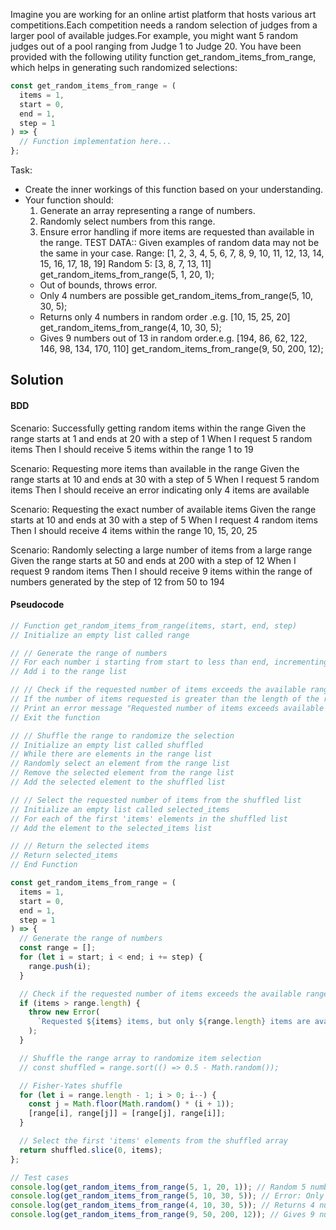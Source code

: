 Imagine you are working for an online artist platform that hosts various art competitions.Each competition needs a random selection of judges from a larger pool of available judges.For example, you might want 5 random judges out of a pool ranging from Judge 1 to Judge 20.
You have been provided with the following utility function
get_random_items_from_range, which helps in generating such randomized selections:

```js
const get_random_items_from_range = (
  items = 1,
  start = 0,
  end = 1,
  step = 1
) => {
  // Function implementation here...
};
```

Task:

- Create the inner workings of this function based on your understanding.
- Your function should:
  1. Generate an array representing a range of numbers.
  2. Randomly select numbers from this range.
  3. Ensure error handling if more items are requested than available in the range.
     TEST DATA::
     Given examples of random data may not be the same in your case.
     Range: [1, 2, 3, 4, 5, 6, 7, 8, 9, 10, 11, 12, 13, 14, 15, 16, 17, 18, 19]
     Random 5: [3, 8, 7, 13, 11]
     get_random_items_from_range(5, 1, 20, 1);
  - Out of bounds, throws error.
  - Only 4 numbers are possible
    get_random_items_from_range(5, 10, 30, 5);
  - Returns only 4 numbers in random order .e.g. [10, 15, 25, 20]
    get_random_items_from_range(4, 10, 30, 5);
  - Gives 9 numbers out of 13 in random order.e.g. [194, 86, 62, 122, 146, 98, 134, 170, 110]
    get_random_items_from_range(9, 50, 200, 12);

## Solution

#### BDD

Scenario: Successfully getting random items within the range
Given the range starts at 1 and ends at 20 with a step of 1
When I request 5 random items
Then I should receive 5 items within the range 1 to 19

Scenario: Requesting more items than available in the range
Given the range starts at 10 and ends at 30 with a step of 5
When I request 5 random items
Then I should receive an error indicating only 4 items are available

Scenario: Requesting the exact number of available items
Given the range starts at 10 and ends at 30 with a step of 5
When I request 4 random items
Then I should receive 4 items within the range 10, 15, 20, 25

Scenario: Randomly selecting a large number of items from a large range
Given the range starts at 50 and ends at 200 with a step of 12
When I request 9 random items
Then I should receive 9 items within the range of numbers generated by the step of 12 from 50 to 194

#### Pseudocode

```js
// Function get_random_items_from_range(items, start, end, step)
// Initialize an empty list called range

// // Generate the range of numbers
// For each number i starting from start to less than end, incrementing by step
// Add i to the range list

// // Check if the requested number of items exceeds the available range size
// If the number of items requested is greater than the length of the range list
// Print an error message "Requested number of items exceeds available range."
// Exit the function

// // Shuffle the range to randomize the selection
// Initialize an empty list called shuffled
// While there are elements in the range list
// Randomly select an element from the range list
// Remove the selected element from the range list
// Add the selected element to the shuffled list

// // Select the requested number of items from the shuffled list
// Initialize an empty list called selected_items
// For each of the first 'items' elements in the shuffled list
// Add the element to the selected_items list

// // Return the selected items
// Return selected_items
// End Function
```

```js
const get_random_items_from_range = (
  items = 1,
  start = 0,
  end = 1,
  step = 1
) => {
  // Generate the range of numbers
  const range = [];
  for (let i = start; i < end; i += step) {
    range.push(i);
  }

  // Check if the requested number of items exceeds the available range size
  if (items > range.length) {
    throw new Error(
      `Requested ${items} items, but only ${range.length} items are available in the range.`
    );
  }

  // Shuffle the range array to randomize item selection
  // const shuffled = range.sort(() => 0.5 - Math.random());

  // Fisher-Yates shuffle
  for (let i = range.length - 1; i > 0; i--) {
    const j = Math.floor(Math.random() * (i + 1));
    [range[i], range[j]] = [range[j], range[i]];
  }

  // Select the first 'items' elements from the shuffled array
  return shuffled.slice(0, items);
};

// Test cases
console.log(get_random_items_from_range(5, 1, 20, 1)); // Random 5 numbers from 1 to 19
console.log(get_random_items_from_range(5, 10, 30, 5)); // Error: Only 4 numbers are possible
console.log(get_random_items_from_range(4, 10, 30, 5)); // Returns 4 numbers in random order
console.log(get_random_items_from_range(9, 50, 200, 12)); // Gives 9 numbers out of 13 in random order
```

